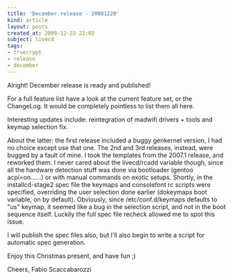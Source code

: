```yaml
---
title: 'December release - 20081220'
kind: article
layout: posts
created_at: 2008-12-23 22:02
subject: livecd
tags:
- truecrypt
- release
- december
---
```

Alright\! December release is ready and published\!

For a full feature list have a look at the current feature set, or the ChangeLog\. It would be completely pointless to list them all here\.

Interesting updates include\: reintegration of madwifi drivers \+ tools and keymap selection fix\.
<!--MORE-->
About the latter\: the first release included a buggy genkernel version, I had no choice except use that one\. The 2nd and 3rd releases, instead, were bugged by a fault of mine\. I took the templates from the 2007\.1 release, and reworked them\. I never cared about the livecd/rcadd variable though, since all the hardware detection stuff was done via bootloader \(gentoo acpi\=on\.\.\.\.\.\.\) or with manual commands on exotic setups\. Shortly, in the installcd\-stage2 spec file the keymaps and consolefont rc scripts were specified, overriding the user selection done earlier \(dokeymaps boot variable, on by default\)\. Obviously, since /etc/conf\.d/keymaps defaults to \"us\" keymap, it seemed like a bug in the selection script, and not in the boot sequence itself\. Luckily the full spec file recheck allowed me to spot this issue\.

I will publish the spec files also, but I\'ll also begin to write a script for automatic spec generation\.

Enjoy this Christmas present, and have fun ;\)

Cheers,
Fabio Scaccabarozzi
